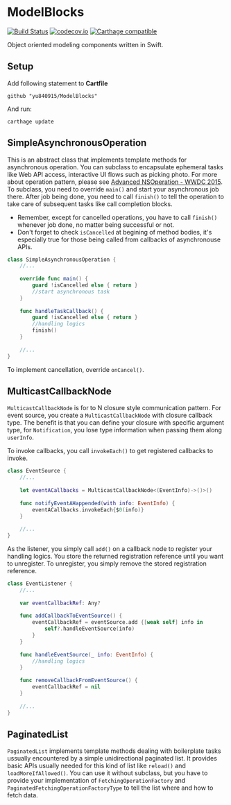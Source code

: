 # ModelBlocks
[![Build Status](https://api.travis-ci.org/yu840915/ModelBlocks.svg)](https://travis-ci.org/yu840915/ModelBlocks)
[![codecov.io](https://codecov.io/github/yu840915/ModelBlocks/badge.svg?branch=master)](https://codecov.io/github/yu840915/ModelBlocks?branch=master)
[![Carthage compatible](https://img.shields.io/badge/Carthage-compatible-4BC51D.svg?style=flat)](https://github.com/Carthage/Carthage)

Object oriented modeling components written in Swift.

## Setup
Add following statement to **Cartfile**

```
github "yu840915/ModelBlocks"
```

And run:

```
carthage update
```


## SimpleAsynchronousOperation
This is an abstract class that implements template methods for asynchronous operation. You can subclass to encapsulate ephemeral tasks like Web API access, interactive UI flows such as picking photo. For more about operation pattern, please see [Advanced NSOperation - WWDC 2015](https://developer.apple.com/videos/play/wwdc2015/226/). To subclass, you need to override `main()` and start your asynchronous job there. After job being done, you need to call `finish()` to tell the operation to take care of subsequent tasks like call completion blocks. 

* Remember, except for cancelled operations, you have to call `finish()` whenever job done, no matter being successful or not. 
* Don't forget to check `isCancelled` at begining of method bodies, it's especially true for those being called from callbacks of asynchronouse APIs.

```Swift
class SimpleAsynchronousOperation {
	//...
	
	override func main() {
		guard !isCancelled else { return }
		//start asynchronous task
	}
	
	func handleTaskCallback() {
		guard !isCancelled else { return }
		//handling logics
		finish()
	}
	
	//...
}
```

To implement cancellation, override `onCancel()`.

## MulticastCallbackNode
`MulticastCallbackNode` is for to N closure style communication pattern. For event source, you create a `MulticastCallbackNode` with closure callback type. The benefit is that you can define your closure with specific argument type, for `Notification`, you lose type information when passing them along `userInfo`.

To invoke callbacks, you call `invokeEach()` to get registered callbacks to invoke.

```Swift
class EventSource {
	//...
	
	let eventACallbacks = MulticastCallbackNode<(EventInfo)->()>()
	
	func notifyEventAHappended(with info: EventInfo) {
		eventACallbacks.invokeEach{$0(info)}
	}
	
	//...
}
```

As the listener, you simply call `add()` on a callback node to register your handling logics. You store the returned registration reference until you want to unregister. To unregister, you simply remove the stored registration reference.

```Swift
class EventListener {
	//...
	
	var eventCallbackRef: Any?
	
	func addCallbackToEventSource() {
		eventCallbackRef = eventSource.add {[weak self] info in 
			self?.handleEventSource(info)
		}
	}
	
	func handleEventSource(_ info: EventInfo) {
		//handling logics
	}
	
	func removeCallbackFromEventSource() {
		eventCallbackRef = nil
	}
	
	//...
}
```

## PaginatedList
`PaginatedList` implements template methods dealing with boilerplate tasks ussually encountered by a simple unidirectional paginated list. It provides basic APIs usually needed for this kind of list like `reload()` and `loadMoreIfAllowed()`. You can use it without subclass, but you have to provide your implementation of `FetchingOperationFactory` and `PaginatedFetchingOperationFactoryType` to tell the list where and how to fetch data.